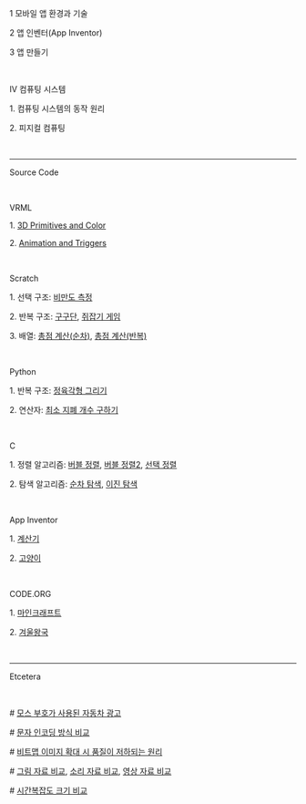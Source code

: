 <p class="level_3">1 모바일 앱 환경과 기술</p>
<p class="level_3">2 앱 인벤터(App Inventor)</p>
<p class="level_3">3 앱 만들기</p>


<p class="level_2">&nbsp;</p>
<p class="level_1">IV 컴퓨팅 시스템</p>
<p class="level_2">1. 컴퓨팅 시스템의 동작 원리</p>
<p class="level_2">2. 피지컬 컴퓨팅</p>




<br>
<hr>
<p class="section_title">Source Code</p>


<p class="level_2">&nbsp;</p>
<p class="level_1">VRML</p>
<p class="level_2">1. <a href="http://edpia.net/info/source_code/vrml/vrmltest.wrl">3D Primitives and Color</a></p>
<p class="level_2">2. <a href="http://edpia.net/info/source_code/vrml/elevator.wrl">Animation and Triggers</a></p>

<p class="level_2">&nbsp;</p>
<p class="level_1">Scratch</p>
<p class="level_2">1. 선택 구조: <a href="http://edpia.net/info/source_code/scratch/ex01-selective.sb2">비만도 측정</a></p>
<p class="level_2">2. 반복 구조: <a href="http://edpia.net/info/source_code/scratch/multiplication_table.sb2">구구단</a>, <a href="http://edpia.net/info/source_code/scratch/ex02-iteration.sb2">쥐잡기 게임</a></p>
<p class="level_2">3. 배열: <a href="http://edpia.net/info/source_code/scratch/ex03-array1.sb2">총점 계산(순차)</a>,  <a href="http://edpia.net/info/source_code/scratch/ex03-array2.sb2">총점 계산(반복)</a></p>


<p class="level_2">&nbsp;</p>
<p class="level_1">Python</p>
<p class="level_2">1. 반복 구조: <a href="http://edpia.net/info/source_code/python/regular_hexagon.py">정육각형 그리기</a></p>
<p class="level_2">2. 연산자: <a href="http://edpia.net/info/source_code/python/number_of_bills.py">최소 지폐 개수 구하기</a></p>


<p class="level_2">&nbsp;</p>
<p class="level_1">C</p>
<p class="level_2">1. 정렬 알고리즘: <a href="http://edpia.net/info/source_code/c/bubble.c">버블 정렬</a>, <a href="http://edpia.net/info/source_code/c/bubble2.c">버블 정렬2</a>, <a href="http://edpia.net/info/source_code/c/selection.c">선택 정렬</a></p>
<p class="level_2">2. 탐색 알고리즘: <a href="http://edpia.net/info/source_code/c/sequential.c">순차 탐색</a>,  <a href="http://edpia.net/info/source_code/c/binary.c">이진 탐색</a></p>


<p class="level_2">&nbsp;</p>
<p class="level_1">App Inventor</p>
<p class="level_2">1. <a href="http://edpia.net/info/source_code/ai/Calculator.aia">계산기</a></p>
<p class="level_2">2. <a href="http://edpia.net/info/source_code/ai/Cat.aia">고양이</a></p>


<p class="level_2">&nbsp;</p>
<p class="level_1">CODE.ORG</p>
<p class="level_2">1. <a href="https://studio.code.org/s/mc" target="_blank">마인크래프트</a></p>
<p class="level_2">2. <a href="https://studio.code.org/s/frozen" target="_blank">겨울왕국</a></p>



<br>
<hr>
<p class="section_title">Etcetera</p>
<p class="level_2">&nbsp;</p>
<p class="level_2"># <a href="http://edpia.net/info/example/Kia%20K5%20(Optima)%202013%20pre-launch%20commercial%20(korea).mp4">모스 부호가 사용된 자동차 광고</a></p>
<p class="level_2"># <a href="http://edpia.net/info/example/encoding_example.zip">문자 인코딩 방식 비교</a></p>
<p class="level_2"># <a href="http://edpia.net/info/example/%EB%B9%84%ED%8A%B8%EB%A7%B5%ED%99%95%EB%8C%80.xlsx">비트맵 이미지 확대 시 품질이 저하되는 원리</a></p>
<p class="level_2"># <a href="http://edpia.net/info/example/elsa.zip">그림 자료 비교</a>, <a href="http://edpia.net/info/example/butterfly.zip">소리 자료 비교</a>, <a href="http://edpia.net/info/example/xiao3.zip">영상 자료 비교</a></p>
<p class="level_2"># <a href="http://edpia.net/info/example/%EC%8B%9C%EA%B0%84%EB%B3%B5%EC%9E%A1%EB%8F%84.xlsx">시간복잡도 크기 비교</a></p>



<br>
</div>

<div class="bottom-informatics"></div>


</body></html>